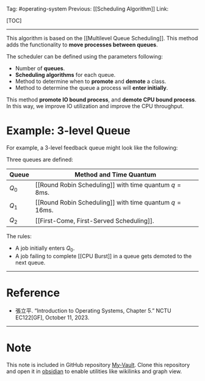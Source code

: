 Tag: #operating-system 
Previous: [[Scheduling Algorithm]]
Link: 

[TOC]

---

This algorithm is based on the [[Multilevel Queue Scheduling]]. This method adds the functionality to **move processes between queues**.

The scheduler can be defined using the parameters following:

- Number of **queues**.
- **Scheduling algorithms** for each queue.
- Method to determine when to **promote** and **demote** a class.
- Method to determine the queue a process will **enter initially**.

This method **promote IO bound process**, and **demote CPU bound process**. In this way, we improve IO utilization and improve the CPU throughput.

# Example: 3-level Queue

For example, a 3-level feedback queue might look like the following:

Three queues are defined:

| Queue | Method and Time Quantum                                          |
| ----- | ---------------------------------------------------------------- |
| $Q_0$ | [[Round Robin Scheduling]] with time quantum $q = 8\text{ms}$.   | 
| $Q_1$ | [[Round Robin Scheduling]] with time quantum $q = 16 \text{ms}$. |
| $Q_2$ | [[First-Come, First-Served Scheduling]].                         |

The rules:

- A job initially enters $Q_0$.
- A job failing to complete [[CPU Burst]] in a queue gets demoted to the next queue.

---

# Reference

- 張立平. “Introduction to Operating Systems, Chapter 5.” NCTU EC122[GF], October 11, 2023.

---

# Note

This note is included in GitHub repository [My-Vault](https://github.com/LittleD3092/My-Vault.git). Clone this repository and open it in [obsidian](https://obsidian.md/) to enable utilities like wikilinks and graph view.